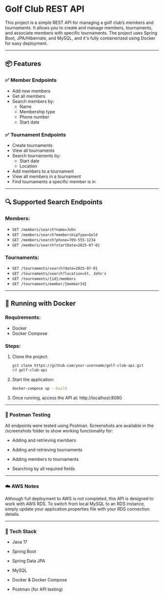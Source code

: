# Golf Club REST API

This project is a simple REST API for managing a golf club’s members and tournaments. It allows you to create and manage members, tournaments, and associate members with specific tournaments. The project uses Spring Boot, JPA/Hibernate, and MySQL, and it's fully containerized using Docker for easy deployment.

---

## 📦 Features

### ✅ Member Endpoints
- Add new members
- Get all members
- Search members by:
  - Name
  - Membership type
  - Phone number
  - Start date

### ✅ Tournament Endpoints
- Create tournaments
- View all tournaments
- Search tournaments by:
  - Start date
  - Location
- Add members to a tournament
- View all members in a tournament
- Find tournaments a specific member is in

---

## 🔍 Supported Search Endpoints

### Members:
- `GET /members/search?name=John`
- `GET /members/search?membershipType=Gold`
- `GET /members/search?phone=709-555-1234`
- `GET /members/search?startDate=2025-07-01`

### Tournaments:
- `GET /tournaments/search?date=2025-07-01`
- `GET /tournaments/search?location=St. John's`
- `GET /tournaments/{id}/members`
- `GET /tournaments/member/{memberId}`

---

## 🐳 Running with Docker

### Requirements:
- Docker
- Docker Compose

### Steps:
1. Clone the project:
   ```bash
   git clone https://github.com/your-username/golf-club-api.git
   cd golf-club-api

2. Start the application:
    ```bash
    docker-compose up --build

3. Once running, access the API at:
    http://localhost:8080
    
---

### 🧪 Postman Testing
All endpoints were tested using Postman. Screenshots are available in the /screenshots folder to show working functionality for:

- Adding and retrieving members

- Adding and retrieving tournaments

- Adding members to tournaments

- Searching by all required fields

---

### ☁️ AWS Notes
Although full deployment to AWS is not completed, this API is designed to work with AWS RDS. To switch from local MySQL to an RDS instance, simply update your application.properties file with your RDS connection details.

---

### 🧾 Tech Stack
- Java 17

- Spring Boot

- Spring Data JPA

- MySQL

- Docker & Docker Compose

- Postman (for API testing)

